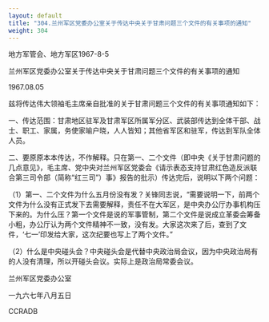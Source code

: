 ```yaml
---
layout: default
title: "304.兰州军区党委办公室关于传达中央关于甘肃问题三个文件的有关事项的通知"
weight: 304
---
```


地方军管会、地方军区1967-8-5

兰州军区党委办公室关于传达中央关于甘肃问题三个文件的有关事项的通知

1967.08.05

兹将传达伟大领袖毛主席亲自批准的关于甘肃问题三个文件的有关事项通知如下：

一、传达范围：甘肃地区驻军及甘肃军区所属军分区、武装部传达到全体干部、战士、职工、家属，务使家喻户晓，人人皆知；其他省军区和驻军，传达到军队全体人员。

二、要原原本本传达，不作解释。只在第一、二个文件（即中央《关于甘肃问题的几点意见》，毛主席、党中央对兰州军区党委会《请示表态支持甘肃红色造反派联合第三司令部（简称“红三司”）事》报告的批示）传达完后，说明以下两个问题：

（1）第一、二个文件为什么五月份没有发？关锋同志说，“需要说明一下，前两个文件为什么没有正式发下去需要解释，责任不在大军区，是中央办公厅办事机构压下来的。为什么压？第一个文件是说的军事管制，第二个文件是说成立革委会筹备小粗，办公厅认为两个文件精神不一致，没有发。大家这次来了后，查到了文件，‘七一’印发给大家，这次纪要也写上了两个文件。”

（2）什么是中央碰头会？中央碰头会是代替中央政治局会议，因为中央政治局有的人没有清理，所以开碰头会议。实际上是政治局常委会议。

兰州军区党委办公室

一九六七年八月五日

CCRADB


